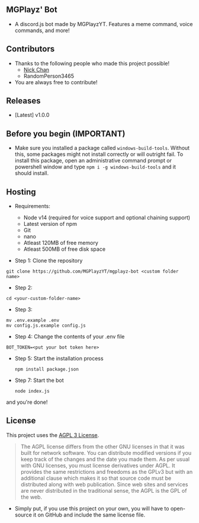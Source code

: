 ## MGPlayz' Bot
* A discord.js bot made by MGPlayzYT. Features a meme command, voice commands, and more!

## Contributors
* Thanks to the following people who made this project possible!
   * [Nick Chan](https://github.com/asdfugil/)
   * RandomPerson3465
* You are always free to contribute!

## Releases
* [Latest] v1.0.0

## Before you begin (IMPORTANT)
- Make sure you installed a package called `windows-build-tools`. Without this, some packages might not install correctly or will outright fail. To install this package, open an administrative command prompt or powershell window and type `npm i -g windows-build-tools` and it should install. 

## Hosting
* Requirements:
  * Node v14 (required for voice support and optional chaining support)
  * Latest version of npm
  * Git
  * nano
  * Atleast 120MB of free memory
  * Atleast 500MB of free disk space
  
* Step 1: Clone the repository
```
git clone https://github.com/MGPlayzYT/mgplayz-bot <custom folder name>
```
* Step 2: 
```
cd <your-custom-folder-name>
```
* Step 3:
```
mv .env.example .env
mv config.js.example config.js
```
* Step 4: Change the contents of your .env file
```
BOT_TOKEN=<put your bot token here>
```
* Step 5: Start the installation process
   ```
   npm install package.json
   ```
* Step 7: Start the bot
   ```
   node index.js
   ```
and you're done!

## License
This project uses the [AGPL 3 License](https://raw.githubusercontent.com/MGPlayzYT/mgplayz-bot/main/LICENSE).
> The AGPL license differs from the other GNU licenses in that it was built for network software. You can distribute modified versions if you keep track of the changes and the date you made them. As per usual with GNU licenses, you must license derivatives under AGPL. It provides the same restrictions and freedoms as the GPLv3 but with an additional clause which makes it so that source code must be distributed along with web publication. Since web sites and services are never distributed in the traditional sense, the AGPL is the GPL of the web.
- Simply put, if you use this project on your own, you will have to open-source it on GitHub and include the same license file.
